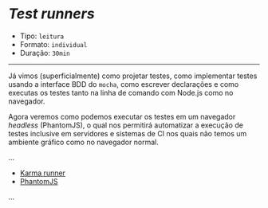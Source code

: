 # *Test runners*

* Tipo: `leitura`
* Formato: `individual`
* Duração: `30min`

***

Já vimos (superficialmente) como projetar testes, como implementar testes usando a interface BDD do `mocha`, como escrever declarações e como executas os testes tanto na linha de comando com Node.js como no navegador.

Agora veremos como podemos executar os testes em um navegador _headless_ (PhantomJS), o qual nos permitirá automatizar a execução de testes inclusive em servidores e sistemas de CI nos quais não temos um ambiente gráfico como no navegador normal.

...

* [Karma runner](http://karma-runner.github.io/)
* [PhantomJS](http://phantomjs.org/)

...
